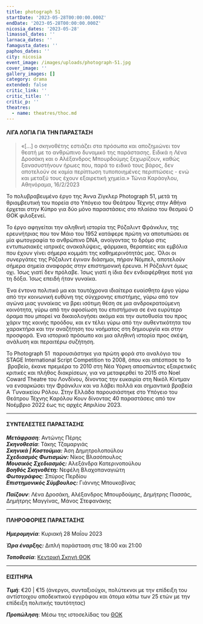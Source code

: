 ```yaml
---
title: photograph 51
startDate: '2023-05-28T00:00:00.000Z'
endDate: '2023-05-28T00:00:00.000Z'
nicosia_dates: '2023-05-28'
limassol_dates: ''
larnaca_dates: ''
famagusta_dates: ''
paphos_dates: ''
city: nicosia
event_image: /images/uploads/photograph-51.jpg
cover_image: ''
gallery_images: []
category: drama
extended: false
critic_link: ''
critic_title: ''
critic_p: ''
theatres:
  - name: theatres/thoc.md
---
```


#### ΛΙΓΑ ΛΟΓΙΑ ΓΙΑ ΤΗΝ ΠΑΡΑΣΤΑΣΗ

> «\[...] ο σκηνοθέτης εστιάζει στα πρόσωπα και αποζημιώνει τον θεατή με το ανθρώπινο δυναμικό της παράστασης. Ειδικά η Λένα Δροσάκη και ο Αλέξανδρος Μπουρδούμης ξεχωρίζουν, καθώς ξανασυστήνουν ήρωες που, παρά το ειδικό τους βάρος, δεν αποτελούν σε καμία περίπτωση τυποποιημένες περιπτώσεις - ενώ και μεταξύ τους έχουν εξαιρετική χημεία.» Τώνια Καράογλου, Αθηνόραμα, 16/2/2023

Το πολυβραβευμένο έργο της Άννα Ζίγκλερ Photograph 51, μετά τη θριαμβευτική του πορεία στο Υπόγειο του Θεάτρου Τέχνης στην Αθήνα έρχεται στην Κύπρο για δύο μόνο παραστάσεις στο πλαίσιο του θεσμού Ο ΘΟΚ φιλοξενεί.

Το έργο αφηγείται την αληθινή ιστορία της Ρόζαλιντ Φράνκλιν, της ερευνήτριας που τον Μάιο του 1952 κατάφερε πρώτη να αποτυπώσει σε μία φωτογραφία το ανθρώπινο DNA, ανοίγοντας το δρόμο στις
εντυπωσιακές ιατρικές ανακαλύψεις, φάρμακα, θεραπείες και εμβόλια που έχουν γίνει σήμερα κομμάτι της καθημερινότητάς μας. Όλοι οι συνεργάτες της Ρόζαλιντ έγιναν διάσημοι, πήραν Νόμπελ, αποτελούν σήμερα σημεία αναφοράς στην επιστημονική έρευνα. Η Ρόζαλιντ όμως οχι. Ίσως γιατί δεν πρόλαβε. Ίσως γιατί η ίδια δεν ενδιαφέρθηκε ποτέ για τη δόξα. Ίσως επειδή ήταν γυναίκα.

Ένα έντονα πολιτικό μα και ταυτόχρονα ιδιαίτερα ευαίσθητο έργο γύρω από την κοινωνική ευθύνη της σύγχρονης επιστήμης, γύρω από τον αγώνα μιας γυναίκας να βρει ισότιμη θέση σε μια ανδροκρατούμενη κοινότητα, γύρω από την αφοσίωση του επιστήμονα σε ένα ευρύτερο όραμα που μπορεί να δικαιολογήσει ακόμα και την αυτοθυσία του προς χάριν της κοινής προόδου, και εν τέλει γύρω από την αυθεντικότητα του χαρακτήρα και την αναζήτηση του νοήματος στη δημιουργία και στην προσφορά. Ένα ιστορικό πρόσωπο και μια αληθινή ιστορία προς σκέψη, ανάλυση και περαιτέρω συζήτηση.

Το Photograph 51  παρουσιάστηκε για πρώτη φορά στο αναλόγιο του STAGE International Script Competition το 2008, όπου και απέσπασε το 1ο  βραβείο, έκανε πρεμιέρα το 2010 στη Νέα Υόρκη αποσπώντας εξαιρετικές κριτικές και πλήθος διακρίσεων, για να μεταφερθεί το 2015 στο Noel Coward Theatre του Λονδίνου, δίνοντας την ευκαιρία στη Νικόλ Κίντμαν να ενσαρκώσει την Φράνκλιν και να λάβει πολλά και σημαντικά βραβεία Α ́ Γυναικείου Ρόλου. Στην Ελλάδα παρουσιάστηκε στο Υπόγειο του Θεάτρου Τέχνης Καρόλου Κουν δίνοντας 40 παραστάσεις από τον Νοέμβριο 2022 έως τις αρχές Απριλίου 2023.

***

#### ΣΥΝΤΕΛΕΣΤΕΣ ΠΑΡΑΣΤΑΣΗΣ

***Μετάφραση***: Αντώνης Πέρης\
***Σκηνοθεσία***: Τάκης Τζαμαργιάς\
***Σκηνικά | Κοστούμια:*** Άση Δημητρολοπούλου\
***Σχεδιασμός Φωτισμών:*** Νίκος Βλασόπουλος\
***Μουσικός Σχεδιασμός:*** Αλεξάνδρα Κατερινοπούλου\
***Βοηθός Σκηνοθέτη:*** Νεφέλη Βλαχοπαναγιώτη\
***Φωτογράφος***: Σπύρος Περδίου\
***Επιστημονικός Σύμβουλος:*** Γιάννης Μπουκοβίνας

***Παίζουν***: Λένα Δροσάκη, Αλέξανδρος Μπουρδούμης, Δημήτρης Πασσάς, Δημήτρης Μαγγίνας, Μάνος Στεφανάκης

***

#### ΠΛΗΡΟΦΟΡΙΕΣ ΠΑΡΑΣΤΑΣΗΣ

***Ημερομηνία***: Κυριακή 28 Μαΐου 2023

***Ώρα έναρξης:*** Διπλή παράσταση στις 18:00 και 21:00

***Τοποθεσία***: [Κεντρική Σκηνή ΘΟΚ](?#map "")

***

#### ΕΙΣΙΤΗΡΙΑ

***Τιμή***: €20 | €15 (άνεργοι, συνταξιούχοι, πολύτεκνοι με την επίδειξη του αντίστοιχου αποδεικτικού εγγράφου και
άτομα κάτω των 25 ετών με την επίδειξη πολιτικής ταυτότητας)

***Προπώληση***: Μέσω της ιστοσελίδας του [ΘΟΚ](https://tickets.thoc.org.cy/event/thoc-photograph-51/?lang=el "")
